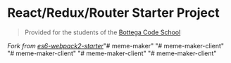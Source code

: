 # React/Redux/Router Starter Project

> Provided for the students of the [Bottega Code School](https://bottega.tech/)

*Fork from [es6-webpack2-starter](https://github.com/micooz/es6-webpack2-starter)*"# meme-maker" 
"# meme-maker-client" 
"# meme-maker-client" 
"# meme-maker-client" 
"# meme-maker-client" 
